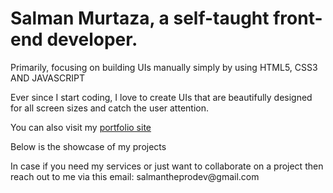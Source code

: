 <h1>Salman Murtaza, a self-taught front-end developer.</h1>
<p>Primarily, focusing on building UIs manually simply by using HTML5, CSS3 AND JAVASCRIPT</p>
<p>Ever since I start coding, I love to create UIs that are beautifully designed for all screen sizes and catch the user attention.</p>
<P>You can also visit my <a href='https://salmanthedev.netlify.app' target='_blank'>portfolio site</a></P>
<p>Below is the showcase of my projects</p>
<p>In case if you need my services or just want to collaborate on a project then reach out to me via this email: salmantheprodev@gmail.com</p>

<!---
proDevSalman/proDevSalman is a ✨ special ✨ repository because its `README.md` (this file) appears on your GitHub profile.
You can click the Preview link to take a look at your changes.
--->
